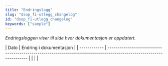 ```yaml
---
title: "Endringslogg"
slug: "dsop_fi-utlegg_changelog"
id: "dsop_fi-utlegg_changelog"
keywords: ["sample"]
---
```


*Endringsloggen viser til side hvor dokumentasjon er oppdatert.*


| Dato       | Endring i dokumentasjon                                                                                            |
| ------------ | -------------------------------------------------------------------------------------------------------------------- |  | |                                                                                                                    |